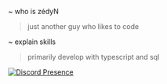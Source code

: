 ~ who is zédyN
> just another guy who likes to code

~ explain skills
> primarily develop with typescript and sql

[![Discord Presence](https://lanyard.cnrad.dev/api/1096540990162088058)](https://discord.com/users/1096540990162088058)
